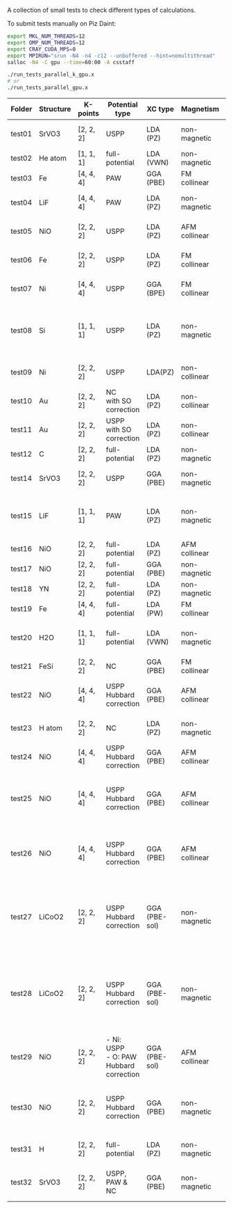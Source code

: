 A collection of small tests to check different types of calculations.

To submit tests manually on Piz Daint:

```bash
export MKL_NUM_THREADS=12
export OMP_NUM_THREADS=12
export CRAY_CUDA_MPS=0
export MPIRUN="srun -N4 -n4 -c12 --unbuffered --hint=nomultithread"
salloc -N4 -C gpu --time=60:00 -A csstaff

./run_tests_parallel_k_gpu.x
# or
./run_tests_parallel_gpu.x
```
| Folder | Structure | K-points | Potential type | XC type | Magnetism | Remarks |
|-|-|-|-|-|-|-|
| test01 | SrVO3   | \[2, 2, 2\] | USPP           | LDA (PZ)  | non-magnetic  | - ground state <br> - forces <br> - stress |
| test02 | He atom | \[1, 1, 1\] | full-potential | LDA (VWN) | non-magnetic  | test of iterative solver|
| test03 | Fe      | \[4, 4, 4\] | PAW            | GGA (PBE) | FM collinear  | |
| test04 | LiF     | \[4, 4, 4\] | PAW            | LDA (PZ)  | non-magnetic  | - ground state <br> - forces <br> - stress |
| test05 | NiO     | \[2, 2, 2\] | USPP           | LDA (PZ)  | AFM collinear | - ground state <br> - forces <br> - stress |
| test06 | Fe      | \[2, 2, 2\] | USPP           | LDA (PZ)  | FM collinear  | - ground state <br> - forces <br> - stress |
| test07 | Ni      | \[4, 4, 4\] | USPP           | GGA (BPE) | FM collinear  | - ground state <br> - forces <br> - stress |
| test08 | Si      | \[1, 1, 1\] | USPP           | LDA (PZ)  | non-magnetic  | - Gamma point treatment is off <br> - complex wave-functions <br> - forces <br> - stress |
| test09 | Ni      | \[2, 2, 2\] | USPP           | LDA(PZ)   | non-collinear | - ground state <br> - forces <br> - stress |
| test10 | Au      | \[2, 2, 2\] | NC <br> with SO correction   | LDA (PZ) | non-collinear | - test of SO correction <br> - no symmetry |
| test11 | Au      | \[2, 2, 2\] | USPP <br> with SO correction | LDA (PZ) | non-collinear | - test of SO correction <br> - no symmetry |
| test12 | C       | \[2, 2, 2\] | full-potential | LDA (PZ)  | non-magnetic  | |
| test14 | SrVO3   | \[2, 2, 2\] | USPP           | GGA (PBE) | non-magnetic  | - ground state <br> - forces <br> - stress |
| test15 | LiF     | \[1, 1, 1\] | PAW            | LDA (PZ)  | non-magnetic  | - Gamma-point calculation <br> - low symmetry <br> - forces <br> - stress |
| test16 | NiO     | \[2, 2, 2\] | full-potential | LDA (PZ)  | AFM collinear | |
| test17 | NiO     | \[2, 2, 2\] | full-potential | GGA (PBE) | non-magnetic  | - forces |
| test18 | YN      | \[2, 2, 2\] | full-potential | LDA (PZ)  | non-magnetic  | - IORA treatment of valence states |
| test19 | Fe      | \[4, 4, 4\] | full-potential | LDA (PW)  | FM collinear  | |
| test20 | H2O     | \[1, 1, 1\] | full-potential | LDA (VWN) | non-magnetic  | - water molecule in a box <br> - no relativity for core and valence |
| test21 | FeSi    | \[2, 2, 2\] | NC             | GGA (PBE) | FM collinear  | - Fermi-Dirac smearing |
| test22 | NiO     | \[4, 4, 4\] | USPP <br> Hubbard correction | GGA (PBE) | AFM collinear | - Hubbard local-U correction <br> - simplified treatment |
| test23 | H atom  | \[2, 2, 2\] | NC             | LDA (PZ) | non-magnetic |  - ground state <br> - forces <br> - stress |
| test24 | NiO     | \[4, 4, 4\] | USPP <br> Hubbard correction | GGA (PBE) | AFM collinear | - Hubbard U+V correction |
| test25 | NiO     | \[4, 4, 4\] | USPP <br> Hubbard correction | GGA (PBE) | AFM collinear | - Hubbard local-U corection <br> - full orthogonalization of atomic orbitals <br> - forces |
| test26 | NiO     | \[4, 4, 4\] | USPP <br> Hubbard correction | GGA (PBE) | AFM collinear | - Hubbard local-U correction <br> - full orthogonalization of atomic orbitals <br> - forces |
| test27 | LiCoO2  | \[2, 2, 2\] | USPP <br> Hubbard correction | GGA (PBE-sol) | non-magnetic | - Hubbard U+V correction <br> - full orthogonalization of atomic orbitals <br> - full treatment of Hubbard correction |
| test28 | LiCoO2  | \[2, 2, 2\] | USPP <br> Hubbard correction | GGA (PBE-sol) | non-magnetic | - Hubbard U+V correction <br> - full orthogonalization of atomic orbitals <br> - simplified treatment of Hubbard correction |
| test29 | NiO     | \[2, 2, 2\] | - Ni: USPP <br> - O: PAW <br> Hubbard correction |  GGA (PBE-sol) | AFM collinear | - Hubbard U+V correction |
| test30 | NiO     | \[2, 2, 2\] | USPP <br> Hubbard correction | GGA (PBE) | non-magnetic | - Constrained Hubbard potential <br> - full orthogonalization of atomic orbitals |
| test31 | H       | \[2, 2, 2\] | full-potential | LDA (PZ) | non-magnetic | - test of Koelling-Harmon radial solver |
| test32 | SrVO3   | \[2, 2, 2\] | USPP, PAW & NC | GGA (PBE)| non-magnetic | testing the parsing of UPF v2 files with pugixml |
